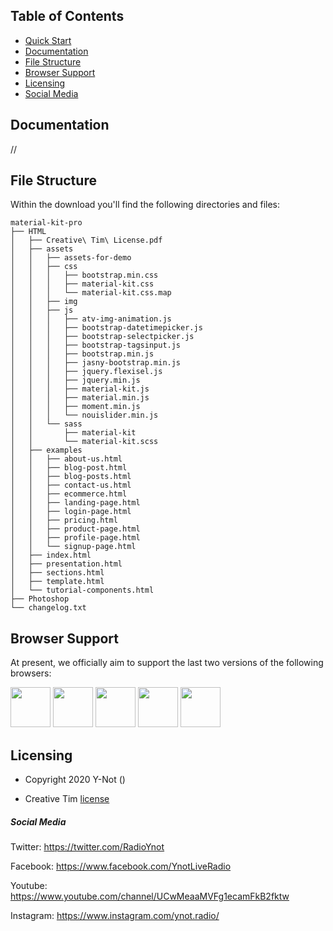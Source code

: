 ## Table of Contents


* [Quick Start](#quick-start)
* [Documentation](#documentation)
* [File Structure](#file-structure)
* [Browser Support](#browser-support)
* [Licensing](#licensing)
* [Social Media](#social-media)



## Documentation
//


## File Structure
Within the download you'll find the following directories and files:

```
material-kit-pro
├── HTML
│   ├── Creative\ Tim\ License.pdf
│   ├── assets
│   │   ├── assets-for-demo
│   │   ├── css
│   │   │   ├── bootstrap.min.css
│   │   │   ├── material-kit.css
│   │   │   └── material-kit.css.map
│   │   ├── img
│   │   ├── js
│   │   │   ├── atv-img-animation.js
│   │   │   ├── bootstrap-datetimepicker.js
│   │   │   ├── bootstrap-selectpicker.js
│   │   │   ├── bootstrap-tagsinput.js
│   │   │   ├── bootstrap.min.js
│   │   │   ├── jasny-bootstrap.min.js
│   │   │   ├── jquery.flexisel.js
│   │   │   ├── jquery.min.js
│   │   │   ├── material-kit.js
│   │   │   ├── material.min.js
│   │   │   ├── moment.min.js
│   │   │   └── nouislider.min.js
│   │   └── sass
│   │       ├── material-kit
│   │       └── material-kit.scss
│   ├── examples
│   │   ├── about-us.html
│   │   ├── blog-post.html
│   │   ├── blog-posts.html
│   │   ├── contact-us.html
│   │   ├── ecommerce.html
│   │   ├── landing-page.html
│   │   ├── login-page.html
│   │   ├── pricing.html
│   │   ├── product-page.html
│   │   ├── profile-page.html
│   │   └── signup-page.html
│   ├── index.html
│   ├── presentation.html
│   ├── sections.html
│   ├── template.html
│   └── tutorial-components.html
├── Photoshop
└── changelog.txt
```


## Browser Support

At present, we officially aim to support the last two versions of the following browsers:

<img src="https://s3.amazonaws.com/creativetim_bucket/github/browser/chrome.png" width="64" height="64"> <img src="https://s3.amazonaws.com/creativetim_bucket/github/browser/firefox.png" width="64" height="64"> <img src="https://s3.amazonaws.com/creativetim_bucket/github/browser/edge.png" width="64" height="64"> <img src="https://s3.amazonaws.com/creativetim_bucket/github/browser/safari.png" width="64" height="64"> <img src="https://s3.amazonaws.com/creativetim_bucket/github/browser/opera.png" width="64" height="64">

## Licensing

- Copyright 2020 Y-Not ()

- Creative Tim [license](https://www.creative-tim.com/license)


##### Social Media

Twitter: <https://twitter.com/RadioYnot>

Facebook: <https://www.facebook.com/YnotLiveRadio>

Youtube: <https://www.youtube.com/channel/UCwMeaaMVFg1ecamFkB2fktw>

Instagram: <https://www.instagram.com/ynot.radio/>

